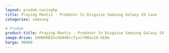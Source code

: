 ```yaml
---
layout: produk-casinghp
title: Praying Mantis - Predator In Disguise Samsung Galaxy S9 Case
categories: samsung

# Produk
product-title: Praying Mantis - Predator In Disguise Samsung Galaxy S9 Case
image-drive: 1HHW5HDIhchb0d0lcTyvJrMASu1O-hE8m
harga: 90000
---
```

